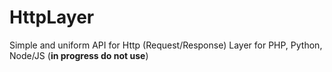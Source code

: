 HttpLayer
===========

Simple and uniform API for Http (Request/Response) Layer for PHP, Python, Node/JS (**in progress do not use**)
